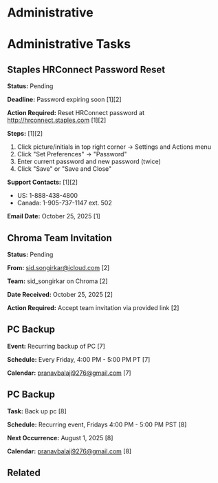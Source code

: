 # Administrative

# Administrative Tasks

## Staples HRConnect Password Reset

**Status:** Pending

**Deadline:** Password expiring soon [1][2]

**Action Required:** Reset HRConnect password at http://hrconnect.staples.com [1][2]

**Steps:** [1][2]
1. Click picture/initials in top right corner → Settings and Actions menu
2. Click "Set Preferences" → "Password"
3. Enter current password and new password (twice)
4. Click "Save" or "Save and Close"

**Support Contacts:** [1][2]
- US: 1-888-438-4800
- Canada: 1-905-737-1147 ext. 502

**Email Date:** October 25, 2025 [1]


## Chroma Team Invitation

**Status:** Pending

**From:** sid.songirkar@icloud.com [2]

**Team:** sid_songirkar on Chroma [2]

**Date Received:** October 25, 2025 [2]

**Action Required:** Accept team invitation via provided link [2]


## PC Backup

**Event:** Recurring backup of PC [7]

**Schedule:** Every Friday, 4:00 PM - 5:00 PM PT [7]

**Calendar:** pranavbalaji9276@gmail.com [7]


## PC Backup

**Task:** Back up pc [8]

**Schedule:** Recurring event, Fridays 4:00 PM - 5:00 PM PST [8]

**Next Occurrence:** August 1, 2025 [8]

**Calendar:** pranavbalaji9276@gmail.com [8]

## Related

